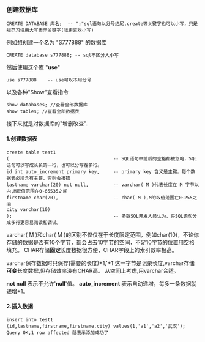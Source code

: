 ### 创建数据库

```
CREATE DATABASE 库名;  -- ";"sql语句以分号结尾,create等关键字也可以小写，只是规范习惯用大写表示关键字(我更喜欢小写)
```
例如想创建一个名为 "S777888" 的数据库
```
CREATE database s777888; -- sql不区分大小写
```
然后使用这个库 "**use**"
```
use s777888    -- use可以不用分号
```
以及各种"Show"查看指令
```
show databases; //查看全部数据库
show tables; //查看全部数据表
```
接下来就是对数据库的"增删改查".

#### 1.创建数据表
```
create table test1
(                                      -- SQL语句中前后的空格都被忽略，SQL语句可以写成长长的一行，也可以分写在多行。
id int auto_increment primary key,     -- primary key 含义是主键，每个数据表必须含有主键，否则会报错
lastname varchar(20) not null,         -- varchar( M )代表长度在 M 字节以内,M取值范围在0~65535之间
firstname char(20),                    -- char( M ),M的取值范围在0~255之间
city varchar(10)
);                                     -- 多数SQL开发人员认为，将SQL语句分成多行更容易阅读和调试。
```
varchar( M )和char( M )的区别不仅仅在于长度限定范围，例如char(10)，不论你存储的数据是否有10个字节，都会占去10字节的空间，不足10字节的位置用空格填充。
CHAR存储**固定**长度数据很方便，CHAR字段上的索引效率极高。

varchar保存数据时只保存(需要的长度)+1,'+1'这一字节是记录长度,varchar存储**可变**长度数据,但存储效率没有CHAR高。
从空间上考虑,用varchar合适。

**not null** 表示不允许'**null**'值。
**auto_increment** 表示自动递增，每多一条数据就递增+1。

#### 2.插入数据 ####
```
insert into test1
(id,lastname,firstname,firstname.city) values(1,'a1','a2','武汉');
Query OK,1 row affected 就表示添加成功了
```






